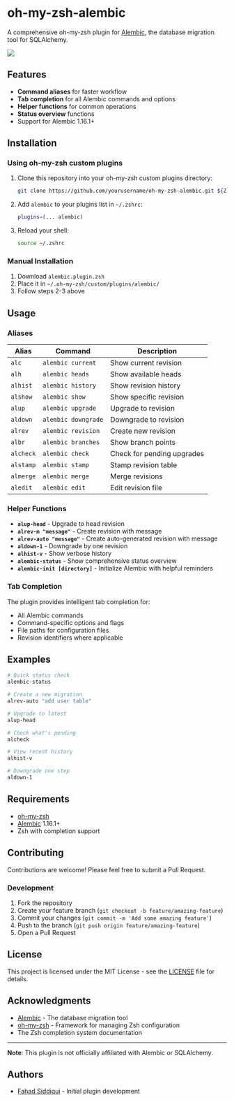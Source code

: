 # oh-my-zsh-alembic

A comprehensive oh-my-zsh plugin for [Alembic](https://alembic.sqlalchemy.org/), the database migration tool for SQLAlchemy.

![](https://media2.giphy.com/media/v1.Y2lkPTc5MGI3NjExN3E0bWQwMHZmZ29lMWkzN2lrNjZmMjJuaTE5eG9zeXE2bzJuZ2tpcyZlcD12MV9pbnRlcm5hbF9naWZfYnlfaWQmY3Q9Zw/MRpYpP8DiBvkYmw6ir/giphy.gif)

## Features

- **Command aliases** for faster workflow
- **Tab completion** for all Alembic commands and options
- **Helper functions** for common operations
- **Status overview** functions
- Support for Alembic 1.16.1+

## Installation

### Using oh-my-zsh custom plugins

1. Clone this repository into your oh-my-zsh custom plugins directory:

   ```bash
   git clone https://github.com/yourusername/oh-my-zsh-alembic.git ${ZSH_CUSTOM:-~/.oh-my-zsh/custom}/plugins/alembic
   ```

2. Add `alembic` to your plugins list in `~/.zshrc`:

   ```bash
   plugins=(... alembic)
   ```

3. Reload your shell:

   ```bash
   source ~/.zshrc
   ```

### Manual Installation

1. Download `alembic.plugin.zsh`
2. Place it in `~/.oh-my-zsh/custom/plugins/alembic/`
3. Follow steps 2-3 above

## Usage

### Aliases

| Alias     | Command             | Description                |
| --------- | ------------------- | -------------------------- |
| `alc`     | `alembic current`   | Show current revision      |
| `alh`     | `alembic heads`     | Show available heads       |
| `alhist`  | `alembic history`   | Show revision history      |
| `alshow`  | `alembic show`      | Show specific revision     |
| `alup`    | `alembic upgrade`   | Upgrade to revision        |
| `aldown`  | `alembic downgrade` | Downgrade to revision      |
| `alrev`   | `alembic revision`  | Create new revision        |
| `albr`    | `alembic branches`  | Show branch points         |
| `alcheck` | `alembic check`     | Check for pending upgrades |
| `alstamp` | `alembic stamp`     | Stamp revision table       |
| `almerge` | `alembic merge`     | Merge revisions            |
| `aledit`  | `alembic edit`      | Edit revision file         |

### Helper Functions

- **`alup-head`** - Upgrade to head revision
- **`alrev-m "message"`** - Create revision with message
- **`alrev-auto "message"`** - Create auto-generated revision with message
- **`aldown-1`** - Downgrade by one revision
- **`alhist-v`** - Show verbose history
- **`alembic-status`** - Show comprehensive status overview
- **`alembic-init [directory]`** - Initialize Alembic with helpful reminders

### Tab Completion

The plugin provides intelligent tab completion for:

- All Alembic commands
- Command-specific options and flags
- File paths for configuration files
- Revision identifiers where applicable

## Examples

```bash
# Quick status check
alembic-status

# Create a new migration
alrev-auto "add user table"

# Upgrade to latest
alup-head

# Check what's pending
alcheck

# View recent history
alhist-v

# Downgrade one step
aldown-1
```

## Requirements

- [oh-my-zsh](https://ohmyz.sh/)
- [Alembic](https://alembic.sqlalchemy.org/) 1.16.1+
- Zsh with completion support

## Contributing

Contributions are welcome! Please feel free to submit a Pull Request.

### Development

1. Fork the repository
2. Create your feature branch (`git checkout -b feature/amazing-feature`)
3. Commit your changes (`git commit -m 'Add some amazing feature'`)
4. Push to the branch (`git push origin feature/amazing-feature`)
5. Open a Pull Request

## License

This project is licensed under the MIT License - see the [LICENSE](LICENSE) file for details.

## Acknowledgments

- [Alembic](https://alembic.sqlalchemy.org/) - The database migration tool
- [oh-my-zsh](https://ohmyz.sh/) - Framework for managing Zsh configuration
- The Zsh completion system documentation

---

**Note**: This plugin is not officially affiliated with Alembic or SQLAlchemy.

## Authors

- [Fahad Siddiqui](https://github.com/fahadsiddiqui) - Initial plugin development
